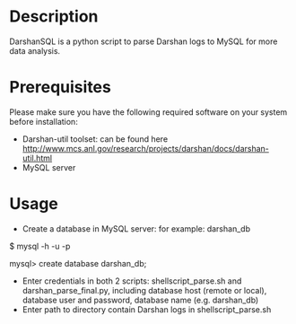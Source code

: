 # Description
DarshanSQL is a python script to parse Darshan logs to MySQL for more data analysis.

# Prerequisites
Please make sure you have the following required software on your system before installation: 
* Darshan-util toolset: can be found here http://www.mcs.anl.gov/research/projects/darshan/docs/darshan-util.html
* MySQL server

# Usage

* Create a database in MySQL server: for example: darshan_db

$ mysql -h <hostname> -u <user> -p

mysql> create database darshan_db;
* Enter credentials in both 2 scripts: shellscript_parse.sh and darshan_parse_final.py, including database host (remote or local), database user and password, database name (e.g. darshan_db)
* Enter path to directory contain Darshan logs in shellscript_parse.sh
